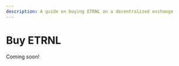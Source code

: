```yaml
---
description: A guide on buying ETRNL on a decentralized exchange
---
```


# Buy ETRNL

Coming soon!
